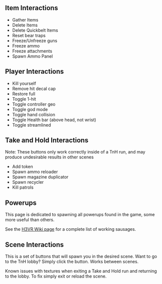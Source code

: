 ## Item Interactions

- Gather Items
- Delete Items
- Delete Quickbelt Items
- Reset bear traps
- Freeze/Unfreeze guns
- Freeze ammo
- Freeze attachments
- Spawn Ammo Panel

## Player Interactions

- Kill yourself
- Remove hit decal cap
- Restore full
- Toggle 1-hit
- Toggle controller geo
- Toggle god mode
- Toggle hand collision
- Toggle Health bar (above head, not wrist)
- Toggle streamlined

## Take and Hold Interactions

Note: These buttons only work correctly inside of a TnH run, and may produce undesirable results in other scenes

- Add token
- Spawn ammo reloader
- Spawn magazine duplicator
- Spawn recycler
- Kill patrols

## Powerups

This page is dedicated to spawning all powerups found in the game, some more useful than others.

See the [H3VR Wiki page](https://h3vr.fandom.com/wiki/Powerup_Sausage) for a complete list of working sausages.

## Scene Interactions

This is a set of buttons that will spawn you in the desired scene. Want to go to the TnH lobby? Simply click the button. Works between scenes.

Known issues with textures when exiting a Take and Hold run and returning to the lobby. To fix simply exit or reload the scene.
